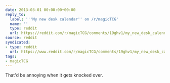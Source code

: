 ```yaml
---
date: 2013-03-01 00:00:00+00:00
reply_to:
  label: '''My new desk calendar'' on /r/magicTCG'
  name: ''
  type: reddit
  url: https://reddit.com/r/magicTCG/comments/19ghv1/my_new_desk_calendar/
source: reddit
syndicated:
- type: reddit
  url: https://www.reddit.com/r/magicTCG/comments/19ghv1/my_new_desk_calendar/c8nut4p/
tags:
- magicTCG
---
```


That'd be annoying when it gets knocked over.